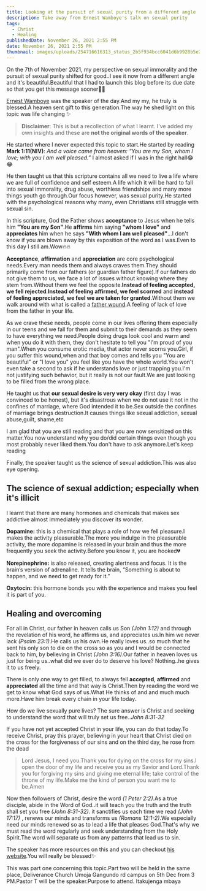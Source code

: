 ```yaml
---
title: Looking at the pursuit of sexual purity from a different angle
description: Take away from Ernest Wamboye's talk on sexual purity
tags:
  - Christ
  - Healing
publishedDate: November 26, 2021 2:55 PM
date: November 26, 2021 2:55 PM
thumbnail: images/uploads/254716616313_status_2b5f934bcc6041d6b9928b5e28f79128.jpg
---
```

On the 7th of November 2021, my perspective on sexual immorality and the pursuit of sexual purity shifted for good..I see it now from a different angle and it's beautiful.Beautiful that I had to launch this blog before its due date so that you get this message sooner🥳🥳

[Ernest Wamboye](https://www.penstrokes.co.ke/author/ernest/) was the speaker of the day.And my my, he truly is blessed.A heaven sent gift to this generation.The way he shed light on this topic was life changing ✨

> **Disclaimer**: This is but a recollection of what I learnt. I've added my own insights and these are **not the original words of the speaker**.

He started where I never expected this topic to start.He started by reading **Mark 1:11(NIV)**: *And a voice came from heaven: “You are my Son, whom I love; with you I am well pleased.”* I almost asked if I was in the right hall😂😂

He then taught us that this scripture contains all we need to live a life where we are full of confidence and self esteem.A life which it will be hard to fall into sexual immorality, drug abuse, worthless friendships and many more things youth go through.Our focus however, was sexual purity.He started with the psychological reasons why many, even Christians still struggle with sexual sin.

In this scripture, God the Father shows **acceptance** to Jesus when he tells him **"You are my Son"**.He **affirms** him saying **"whom I love"** and **appreciates** him when he says **"With whom I am well pleased"**...I don't know if you are blown away by this exposition of the word as I was.Even to this day I still am.Wow🔥🔥

**Acceptance**, **affirmation** and **appreciation** are core psychological needs.Every man needs them and always craves them.They should primarily come from our fathers (or guardian father figure).If our fathers do not give them to us, we face a lot of issues without knowing where they stem from.Without them we feel the opposite.**Instead of feeling accepted, we fell rejected**.**Instead of feeling affirmed, we feel scorned** and **instead of feeling appreciated, we feel we are taken for granted**.Without them we walk around with what is called a [father wound](https://danielpassini.org/father-wound/).A feeling of lack of love from the father in your life.

As we crave these needs, people come in our lives offering them especially in our teens and we fall for them and submit to their demands as they seem to have everything we need.People doing drugs look cool and warm and when you do it with them, they don't hesitate to tell you "I'm proud of you man".When you consume erotic media, that actor never scorns you.Girl, if you suffer this wound,when and that boy comes and tells you "You are beautiful" or  "I love you" you feel like you have the whole world.You won't even take a second to ask if he understands love or just trapping you.I'm not justifying such behavior, but it really is not our fault.We are just looking to be filled from the wrong place.

He taught us that **our sexual desire is very very okay** (first day I was convinced to be honest), but it's disastrous when we do not use it not in the confines of marriage, where God intended it to be.Sex outside the confines of marriage brings destruction.It causes things like sexual addiction, sexual abuse,guilt, shame,etc

I am glad that you are still reading and that you are now sensitized on this matter.You now understand why you do/did certain things even though you most probably never liked them.You don't have to ask anymore.Let's keep reading

Finally, the speaker taught us the science of sexual addiction.This was also eye opening.

## The science of sexual addiction; especially when it's illicit

I learnt that there are many hormones and chemicals that makes sex addictive almost immediately you discover its wonder.

**Dopamine:** this is a chemical that plays a role of how we fell pleasure.I makes the activity pleasurable.The more you indulge in the pleasurable activity, the more dopamine is released in your brain and thus the more frequently you seek the activity.Before you know it, you are hooked💔

**Norepinephrine:** is also released, creating alertness and focus. It is the brain’s version of adrenaline. It tells the brain, “Something is about to happen, and we need to get ready for it.”

**Oxytocin:** this hormone bonds you with the experience and makes you feel it is part of you.

## Healing and overcoming

For all in Christ, our father in heaven calls us Son *(John 1:12)* and through the revelation of his word, he affirms us, and appreciates us.In him we never lack *(Psalm 23:1)*.He calls us his own.He really loves us..so much that he sent his only son to die on the cross so as you and I would be connected back to him, by believing in Christ *(John 3:16)*.Our father in heaven loves us just for being us..what did we ever do to deserve his love? Nothing..he gives it to us freely.

There is only one way to get filled, to always fell **accepted**, **affirmed** and **appreciated** all the time and that way is Christ.Then by reading the word we get to know what God says of us.What He thinks of and and much much more.Have him break every chain in your life today.

How do we live sexually pure lives? The sure answer is Christ and seeking to understand the word that will truly set us free..*John 8:31-32*

If you have not yet accepted Christ in your life, you can do that today.To receive Christ, pray this prayer, believing in your heart that Christ died on the cross for the forgiveness of our sins and on the third day, he rose from the dead

> Lord Jesus, I need you.Thank you for dying on the cross for my sins.I open the door of my life and receive you as my Savior and Lord.Thank you for forgiving my sins and giving me eternal life; take control of the throne of my life.Make me the kind of person you want me to be.Amen

Now then followers of Christ, desire the word *(1 Peter 2:2)*.As a true disciple, abide in the Word of God..it will teach you the truth and the truth shall set you free *(John 8:31-32)*. it sanctifies us each time we read *(John 17:17)* , renews our minds and transforms us *(Romans 12:1-2)*.We especially need our minds renewed so as to lead a life that pleases God.That's why we must read the word regularly and seek understanding from the Holy Spirit.The word will separate us from any patterns that lead us to sin.



The speaker has more resources on this and you can checkout [his website](https://www.penstrokes.co.ke/author/ernest/).You will really be blessed✨

This was part one concerning this topic.Part two will be held in the same place, Deliverance Church Umoja Gangundo rd campus on 5th Dec from 3 PM.Pastor T will be the speaker.Purpose to attend. Itakujenga mbaya
